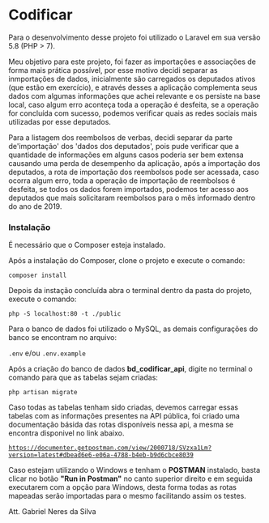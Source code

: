 # Codificar

Para o desenvolvimento desse projeto foi utilizado o Laravel em sua versão 5.8 (PHP > 7).

Meu objetivo para este projeto, foi fazer as importações e associações de forma mais prática possível, por esse motivo decidi separar as inmportações de dados, inicialmente são carregados os deputados ativos (que estão em exercício), e através desses a aplicação complementa seus dados com algumas informações que achei relevante e os persiste na base local, caso algum erro aconteça toda a operação é desfeita, se a operação for concluída com sucesso, podemos verificar quais as redes sociais mais utilizadas por esse deputados.

Para a listagem dos reembolsos de verbas, decidi separar da parte de'importação' dos 'dados dos deputados', pois pude verificar que a quantidade de informações em alguns casos poderia ser bem extensa causando uma perda de desempenho da aplicação, após a importação dos deputados, a rota de importação dos reembolsos pode ser acessada, caso ocorra algum erro, toda a operação de importação de reembolsos é desfeita, se todos os dados forem importados, podemos ter acesso aos deputados que mais solicitaram reembolsos para o mês informado dentro do ano de 2019.

<h3>Instalação</h3>

É necessário que o Composer esteja instalado.

Após a instalação do Composer, clone o projeto e execute o comando:

<code>composer install</code>

Depois da instação concluída abra o terminal dentro da pasta do projeto, execute o comando:

<code>php -S localhost:80 -t ./public</code>

Para o banco de dados foi utilizado o MySQL, as demais configurações do banco se encontram no arquivo:

<code>.env</code> e/ou  <code>.env.example</code>

Após a criação do banco de dados <b>bd_codificar_api</b>, digite no terminal o comando para que as tabelas sejam criadas:

<code>php artisan migrate</code>

Caso todas as tabelas tenham sido criadas, devemos carregar essas tabelas com as informações presentes na API pública, foi criado uma documentação básida das rotas disponíveis nessa api, a mesma se encontra disponivel no link abaixo.

<code>https://documenter.getpostman.com/view/2000718/SVzxa1Lm?version=latest#dbead6e6-e06a-4788-b4eb-b9d6cbce8039</code>

Caso estejam utilizando o Windows e tenham o <b>POSTMAN</b> instalado, basta clicar no botão <b>"Run in Postman"</b> no canto superior direito e em seguida executarem com a opção para Windows, desta forma todas as rotas mapeadas serão importadas para o
mesmo facilitando assim os testes.

Att. Gabriel Neres da Silva
